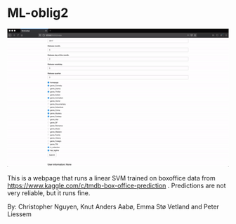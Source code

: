 # ML-oblig2
![](https://raw.githubusercontent.com/PeterLiessem/ML-oblig2/main/The%20.gif%20file/ML%20gif.gif)

This is a webpage that runs a linear SVM trained on boxoffice data from https://www.kaggle.com/c/tmdb-box-office-prediction .
Predictions are not very reliable, but it runs fine.

By:
Christopher Nguyen, Knut Anders Aabø, Emma Stø Vetland and Peter Liessem
